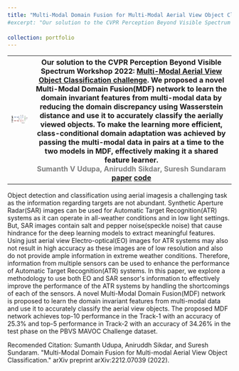 ```yaml
---
title: "Multi-Modal Domain Fusion for Multi-Modal Aerial View Object Classification"
#excerpt: "Our solution to the CVPR Perception Beyond Visible Spectrum Workshop 2022: Multi-Modal Aerial View Object Classification challenge. We proposed a novel Multi-Modal Domain Fusion(MDF) network to learn the domain invariant features from multi-modal data and use it to accurately classify the aerial view objects<br/><a href="https://arxiv.org/pdf/2212.07039.pdf">paper</a>    <a href="https://github.com/Sumanth181099/PBVS_MAVOC2022">code</a><br><img src='/images/Screenshot from 2023-10-05 19-16-19.png'>"

collection: portfolio
---
```

<table style="border-collapse: collapse; border: none; font-size:16px">
<tr style="border: none;">
<th style="border: none;"><img src="/images/Screenshot from 2023-10-05 19-16-19.png" width="120%" height="120%"/></th>
<th style="border: none; ">Our solution to the CVPR Perception Beyond Visible Spectrum Workshop 2022: <a href="http://vcipl-okstate.org/pbvs/22/challenge.html">Multi-Modal Aerial View Object Classification challenge</a>. We proposed a novel Multi-Modal Domain Fusion(MDF) network to learn the domain invariant features from multi-modal data by reducing the domain discrepancy using Wasserstein distance and use it to accurately classify the aerially viewed objects. To make the learning more efficient, class-conditional domain adaptation was achieved by passing the multi-modal data in pairs at a time to the two models in MDF, effectively making it a shared feature learner. <br>
<FONT COLOR="#808080">Sumanth V Udupa, Aniruddh Sikdar, Suresh Sundaram</FONT><br>
<a href="https://arxiv.org/pdf/2212.07039.pdf">paper</a>    <a href="https://github.com/Sumanth181099/PBVS_MAVOC2022">code</a><br>

</th>
</tr>
</table>

Object detection and classification using aerial imagesis a challenging task as the information regarding targets are not abundant. Synthetic Aperture Radar(SAR) images can be used for Automatic Target Recognition(ATR) systems as it can operate in all-weather conditions and in low light settings. But, SAR images contain salt and pepper noise(speckle noise) that cause hindrance for the deep learning models to extract meaningful features. Using just aerial view Electro-optical(EO) images for ATR systems may also not result in high accuracy as these images are of low resolution and also do not provide ample information in extreme weather conditions. Therefore, information from multiple sensors can be used to enhance the performance of Automatic Target Recognition(ATR) systems. In this paper, we explore a methodology to use both EO and SAR sensor's information to effectively improve the performance of the ATR systems by handling the shortcomings of each of the sensors. A novel Multi-Modal Domain Fusion(MDF) network is proposed to learn the domain invariant features from multi-modal data and use it to accurately classify the aerial view objects. The proposed MDF network achieves top-10 performance in the Track-1 with an accuracy of 25.3% and top-5 performance in Track-2 with an accuracy of 34.26% in the test phase on the PBVS MAVOC Challenge dataset.<br>

Recomended Citation: Sumanth Udupa, Aniruddh Sikdar, and Suresh Sundaram. "Multi-Modal Domain Fusion for Multi-modal Aerial View Object Classification." arXiv preprint arXiv:2212.07039 (2022).
